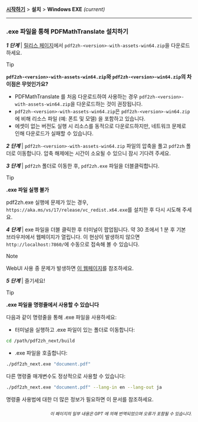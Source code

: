 [**시작하기**](./시작하기.md) > **설치** > **Windows EXE** _(current)_

---

### .exe 파일을 통해 PDFMathTranslate 설치하기

***1 단계*** | [릴리스 페이지](https://github.com/PDFMathTranslate/PDFMathTranslate-next/releases)에서 `pdf2zh-<version>-with-assets-win64.zip`을 다운로드하세요.

> [!TIP]
> **`pdf2zh-<version>-with-assets-win64.zip`와 `pdf2zh-<version>-win64.zip`의 차이점은 무엇인가요?**
>
> - PDFMathTranslate 를 처음 다운로드하여 사용하는 경우 `pdf2zh-<version>-with-assets-win64.zip`을 다운로드하는 것이 권장됩니다.
> - `pdf2zh-<version>-with-assets-win64.zip`은 `pdf2zh-<version>-win64.zip`에 비해 리소스 파일 (예: 폰트 및 모델) 을 포함하고 있습니다.
> - 에셋이 없는 버전도 실행 시 리소스를 동적으로 다운로드하지만, 네트워크 문제로 인해 다운로드가 실패할 수 있습니다.

***2 단계*** | `pdf2zh-<version>-with-assets-win64.zip` 파일의 압축을 풀고 `pdf2zh` 폴더로 이동합니다. 압축 해제에는 시간이 소요될 수 있으니 잠시 기다려 주세요.

***3 단계*** | `pdf2zh` 폴더로 이동한 후, `pdf2zh.exe` 파일을 더블클릭합니다.

> [!TIP]
> **.exe 파일 실행 불가**
>
> pdf2zh.exe 실행에 문제가 있는 경우, `https://aka.ms/vs/17/release/vc_redist.x64.exe`를 설치한 후 다시 시도해 주세요.

***4 단계*** | exe 파일을 더블 클릭한 후 터미널이 팝업됩니다. 약 30 초에서 1 분 후 기본 브라우저에서 웹페이지가 열립니다. 이 현상이 발생하지 않으면 `http://localhost:7860/`에 수동으로 접속해 볼 수 있습니다.

> [!NOTE]
>
> WebUI 사용 중 문제가 발생하면 [이 웹페이지](./USAGE_webui.md)를 참조하세요.

***5 단계*** | 즐기세요!

> [!TIP]
> **.exe 파일을 명령줄에서 사용할 수 있습니다**
>
> 다음과 같이 명령줄을 통해 .exe 파일을 사용하세요:
>
> - 터미널을 실행하고 .exe 파일이 있는 폴더로 이동합니다:
>
> ```bash
> cd /path/pdf2zh_next/build
> ```
>
> - .exe 파일을 호출합니다:
>
> ```bash
> ./pdf2zh_next.exe "document.pdf"
> ```
>
> 다른 명령줄 매개변수도 정상적으로 사용할 수 있습니다:
>
> ```bash
> ./pdf2zh_next.exe "document.pdf" --lang-in en --lang-out ja
> ```
>
> 명령줄 사용법에 대한 더 많은 정보가 필요하면 이 문서를 참조하세요.

<div align="right"> 
<h6><small>이 페이지의 일부 내용은 GPT 에 의해 번역되었으며 오류가 포함될 수 있습니다.</small></h6>